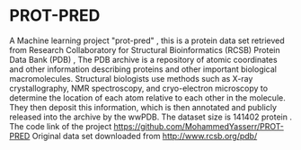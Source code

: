 # PROT-PRED
A Machine learning project "prot-pred" , this is a protein data set retrieved from Research Collaboratory for Structural Bioinformatics (RCSB) Protein Data Bank (PDB) , The PDB archive is a repository of atomic coordinates and other information describing proteins and other important biological macromolecules. Structural biologists use methods such as X-ray crystallography, NMR spectroscopy, and cryo-electron microscopy to determine the location of each atom relative to each other in the molecule. They then deposit this information, which is then annotated and publicly released into the archive by the wwPDB. 
The dataset size is 141402 protein .
The code link of the project https://github.com/MohammedYasserr/PROT-PRED
Original data set downloaded from http://www.rcsb.org/pdb/
